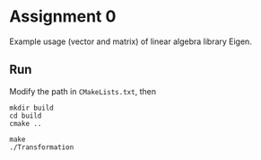 # Assignment 0

Example usage (vector and matrix) of linear algebra library Eigen.



## Run

Modify the path in `CMakeLists.txt`, then

```shell
mkdir build
cd build
cmake ..

make
./Transformation
```